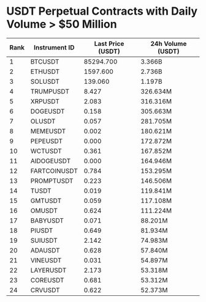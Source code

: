 # USDT Perpetual Contracts with Daily Volume > $50 Million

| Rank | Instrument ID | Last Price (USDT) | 24h Volume (USDT) |
|------|---------------|-------------------|-------------------|
| 1 | BTCUSDT | 85294.700 | 3.366B |
| 2 | ETHUSDT | 1597.600 | 2.736B |
| 3 | SOLUSDT | 139.060 | 1.197B |
| 4 | TRUMPUSDT | 8.427 | 326.634M |
| 5 | XRPUSDT | 2.083 | 316.316M |
| 6 | DOGEUSDT | 0.158 | 305.663M |
| 7 | OLUSDT | 0.057 | 281.705M |
| 8 | MEMEUSDT | 0.002 | 180.621M |
| 9 | PEPEUSDT | 0.000 | 172.872M |
| 10 | WCTUSDT | 0.361 | 167.852M |
| 11 | AIDOGEUSDT | 0.000 | 164.946M |
| 12 | FARTCOINUSDT | 0.784 | 153.295M |
| 13 | PROMPTUSDT | 0.223 | 146.506M |
| 14 | TUSDT | 0.019 | 119.841M |
| 15 | GMTUSDT | 0.059 | 117.108M |
| 16 | OMUSDT | 0.624 | 111.224M |
| 17 | BABYUSDT | 0.071 | 88.201M |
| 18 | PIUSDT | 0.649 | 81.934M |
| 19 | SUIUSDT | 2.142 | 74.983M |
| 20 | ADAUSDT | 0.628 | 57.840M |
| 21 | VINEUSDT | 0.031 | 54.897M |
| 22 | LAYERUSDT | 2.173 | 53.318M |
| 23 | COREUSDT | 0.681 | 53.312M |
| 24 | CRVUSDT | 0.622 | 52.373M |
